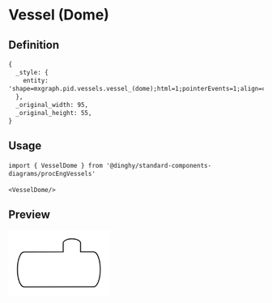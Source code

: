 # Vessel (Dome)

## Definition

```
{
  _style: { 
    entity: 'shape=mxgraph.pid.vessels.vessel_(dome);html=1;pointerEvents=1;align=center;verticalLabelPosition=bottom;verticalAlign=top;dashed=0;',
  },
  _original_width: 95,
  _original_height: 55,
}
```

## Usage

```
import { VesselDome } from '@dinghy/standard-components-diagrams/procEngVessels'

<VesselDome/>
```

## Preview

<img src="./vessel-dome.png" width="200"/>
